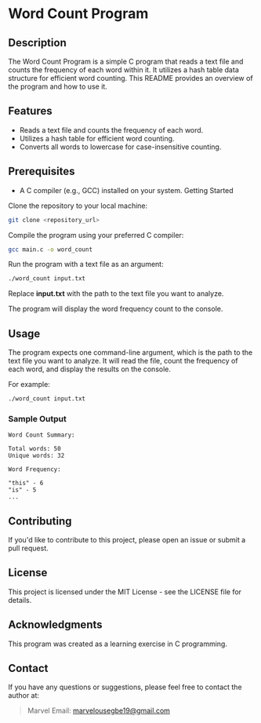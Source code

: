 # Word Count Program
## Description
The Word Count Program is a simple C program that reads a text file and counts the frequency of each word within it. It utilizes a hash table data structure for efficient word counting. This README provides an overview of the program and how to use it.

## Features
- Reads a text file and counts the frequency of each word.
- Utilizes a hash table for efficient word counting.
- Converts all words to lowercase for case-insensitive counting.
## Prerequisites
- A C compiler (e.g., GCC) installed on your system.
Getting Started

Clone the repository to your local machine:

```bash
git clone <repository_url>
```

Compile the program using your preferred C  compiler:

```bash
gcc main.c -o word_count
```

Run the program with a text file as an argument:

```bash
./word_count input.txt
```

Replace **input.txt** with the path to the text file you want to analyze.

The program will display the word frequency count to the console.

## Usage
The program expects one command-line argument, which is the path to the text file you want to analyze. It will read the file, count the frequency of each word, and display the results on the console.

For example:

```bash
./word_count input.txt
```

### Sample Output
```
Word Count Summary:

Total words: 50
Unique words: 32

Word Frequency:

"this" - 6
"is" - 5
...
```

## Contributing
If you'd like to contribute to this project, please open an issue or submit a pull request.

## License
This project is licensed under the MIT License - see the LICENSE file for details.

## Acknowledgments
This program was created as a learning exercise in C programming.

## Contact
If you have any questions or suggestions, please feel free to contact the author at:

>Marvel
Email: marvelousegbe19@gmail.com